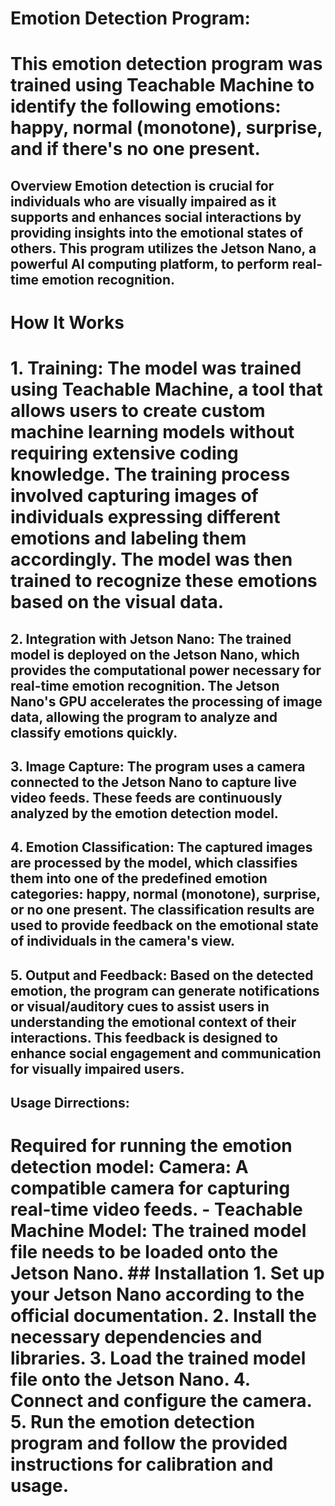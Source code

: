 # Emotion Detection Program:

# This emotion detection program was trained using Teachable Machine to identify the following emotions: happy, normal (monotone), surprise, and if there's no one present. 

## Overview Emotion detection is crucial for individuals who are visually impaired as it supports and enhances social interactions by providing insights into the emotional states of others. This program utilizes the Jetson Nano, a powerful AI computing platform, to perform real-time emotion recognition. 

# How It Works 

# 1. **Training**: The model was trained using Teachable Machine, a tool that allows users to create custom machine learning models without requiring extensive coding knowledge. The training process involved capturing images of individuals expressing different emotions and labeling them accordingly. The model was then trained to recognize these emotions based on the visual data. 

## 2. **Integration with Jetson Nano**: The trained model is deployed on the Jetson Nano, which provides the computational power necessary for real-time emotion recognition. The Jetson Nano's GPU accelerates the processing of image data, allowing the program to analyze and classify emotions quickly. 

## 3. **Image Capture**: The program uses a camera connected to the Jetson Nano to capture live video feeds. These feeds are continuously analyzed by the emotion detection model. 

## 4. **Emotion Classification**: The captured images are processed by the model, which classifies them into one of the predefined emotion categories: happy, normal (monotone), surprise, or no one present. The classification results are used to provide feedback on the emotional state of individuals in the camera's view. 

## 5. **Output and Feedback**: Based on the detected emotion, the program can generate notifications or visual/auditory cues to assist users in understanding the emotional context of their interactions. This feedback is designed to enhance social engagement and communication for visually impaired users. 

## Usage Dirrections:

# Required for running the emotion detection model: **Camera**: A compatible camera for capturing real-time video feeds. - **Teachable Machine Model**: The trained model file needs to be loaded onto the Jetson Nano. ## Installation 1. Set up your Jetson Nano according to the official documentation. 2. Install the necessary dependencies and libraries. 3. Load the trained model file onto the Jetson Nano. 4. Connect and configure the camera. 5. Run the emotion detection program and follow the provided instructions for calibration and usage. 
